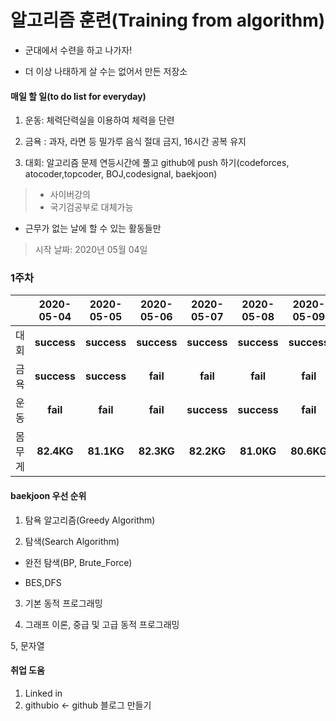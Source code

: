 # 알고리즘 훈련(Training from algorithm)

* 군대에서 수련을 하고 나가자!

* 더 이상 나태하게 살 수는 없어서 만든 저장소




#### 매일 할 일(to do list for everyday)

  1. 운동: 체력단력실을 이용하여 체력을 단련
  
  2. 금욕 : 과자, 라면 등 밀가루 음식 절대 금지, 16시간 공복 유지
  
  3. 대회: 알고리즘 문제 연등시간에 풀고 github에 push 하기(codeforces, atocoder,topcoder, BOJ,codesignal, baekjoon)
  > * 사이버강의
  > * 국기검공부로 대체가능
  * 근무가 없는 날에 할 수 있는 활동들만
  
> 시작 날짜: 2020년 05월 04일
### 1주차
||2020-05-04|2020-05-05|2020-05-06|2020-05-07|2020-05-08|2020-05-09|2020-05-10|
|---|:------:|:---:|:---:|:---:|:---:|:---:|:---:|
|대회|**success**|**success**|**success**|**success**|**success**|**success**|**NA**|
|금욕|**success**|**success**|**fail**|**fail**|**fail**|**fail**|**NA**|
|운동|**fail**|**fail**|**fail**|**success**|**success**|**fail**|**NA**|
|몸무게|**82.4KG**|**81.1KG**|**82.3KG**|**82.2KG**|**81.0KG**|**80.6KG**|**NA**|


#### baekjoon 우선 순위

  1. 탐욕 알고리즘(Greedy Algorithm)

  2. 탐색(Search Algorithm)

  + 완전 탐색(BP, Brute_Force)

  + BES,DFS

  3. 기본 동적 프로그래밍

  4. 그래프 이론, 중급 및 고급 동적 프로그래밍

  5, 문자열
  
  #### 취업 도움
   1. Linked in
   2. githubio <- github 블로그 만들기
